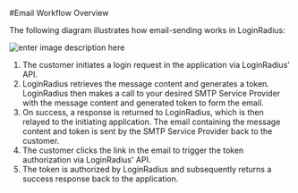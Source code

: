 #Email Workflow Overview

The following diagram illustrates how email-sending works in LoginRadius:

![enter image description here](https://apidocs.lrcontent.com/images/SMTP_Flow_3_244665b69f80261ec05.27196148.png "enter image title here")

1. The customer initiates a login request in the application via LoginRadius' API.
2. LoginRadius retrieves the message content and generates a token. LoginRadius then makes a call to your desired SMTP Service Provider with the message content and generated token to form the email.
3. On success, a response is returned to LoginRadius, which is then relayed to the initiating application. The email containing the message content and token is sent by the SMTP Service Provider back to the customer.
4. The customer clicks the link in the email to trigger the token authorization via LoginRadius' API.
5. The token is authorized by LoginRadius and subsequently returns a success response back to the application.
